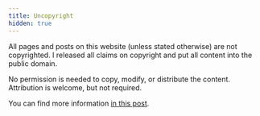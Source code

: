 ```yaml
---
title: Uncopyright
hidden: true
---
```


All pages and posts on this website (unless stated otherwise) are not copyrighted.
I released all claims on copyright and put all content into the public domain.

No permission is needed to copy, modify, or distribute the content.
Attribution is welcome, but not required.

You can find more information [in this post](/blog/uncopyright-and-unlicense-or-why-i-hate-copyright).